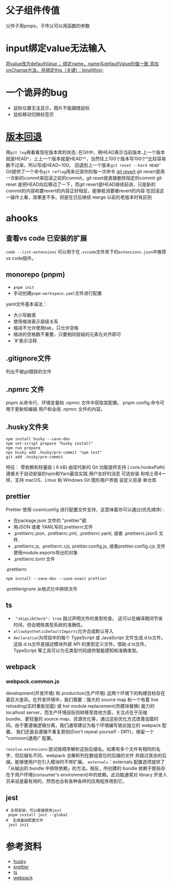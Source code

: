 # 父子组件传值
父传子用props，子传父可以用函数的参数
# input绑定value无法输入
[将value改为defaultValue；
绑定name，name与defaultValue的值一致
添加onChange方法，并绑定this（关键）：bind(this);](https://blog.csdn.net/qq_40012232/article/details/118927991)
# 一个诡异的bug
- 鼠标位置无法显示，图片不能跟随鼠标
- 鼠标移动切换标签页
# [版本回退](https://www.liaoxuefeng.com/wiki/896043488029600/897013573512192)
用`git log`再看看现在版本库的状态;
在Git中，用HEAD表示当前版本.上一个版本就是HEAD^，上上一个版本就是HEAD^^，当然往上100个版本写100个^比较容易数不过来，所以写成HEAD~100。
回退到上一个版本` git reset --hard HEAD^ `
Git提供了一个命令`git reflog`用来记录你的每一次命令
[git revert](https://www.51cto.com/article/678497.html)
git revert是用一次新的commit来回滚之前的commit，git reset是直接删除指定的commit
git reset 是把HEAD向后移动了一下，而git revert是HEAD继续前进，只是新的commit的内容和要revert的内容正好相反，能够抵消要被revert的内容
在回滚这一操作上看，效果差不多。但是在日后继续 merge 以前的老版本时有区别
# ahooks
## 查看vs code 已安装的扩展
`code --list-extensions`
可以用于在`.vscode`文件夹下的`extensions.json`中推荐vs code插件。
## monorepo (pnpm)
- `pnpm init`
- 手动创建`pnpm-workspace.yaml`文件进行配置

yaml文件基本语法：
- 大小写敏感
- 使用缩进表示层级关系
- 缩进不允许使用tab，只允许空格
- 缩进的空格数不重要，只要相同层级的元素左对齐即可
- '#'表示注释
## .gitignore文件
列出不被git跟踪的文件
## .npmrc 文件
pnpm 从命令行、环境变量和 .npmrc 文件中获取其配置。
pnpm config 命令可用于更新和编辑 用户和全局 .npmrc 文件的内容。
## .husky文件夹
```
npm install husky --save-dev
npm set-script prepare "husky install"
npm run prepare
npx husky add .husky/pre-commit "npm test"
git add .husky/pre-commit
```
特征：
零依赖和轻量级 ( 6 kB)
由现代新的 Git 功能提供支持 ( core.hooksPath)
遵循关于自动安装的npm和Yarn最佳实践
用户友好的消息
可选安装
和哈士奇4一样，支持
macOS、Linux 和 Windows
Git 图形用户界面
自定义目录
单仓库
## prettier
Prettier 使用 cosmiconfig 进行配置文件支持，这意味着你可以通过(优先顺序) :
- 在package.json 文件的 "prettier"键.
- 用JSON 或者 YAML写的.prettierrc文件
- .prettierrc.json, .prettierrc.yml, .prettierrc.yaml, 或者 .prettierrc.json5 文件.
- .prettierrc.js, .prettierrc.cjs, prettier.config.js, 或者prettier.config.cjs 文件使用module.exports导出的对象
- .prettierrc.toml 文件
  
.prettierrc
```
npm install --save-dev --save-exact prettier
```
.prettierignore
从格式化中排除文件
## ts
-  ` "skipLibCheck": true` 跳过声明文件的类型检查。
这可以在编译期间节省时间，但会牺牲类型系统的准确性。
- `allowSyntheticDefaultImports`允许合成默认导入
- `declaration`为项目中的每个 TypeScript 或 JavaScript 文件生成.d.ts文件。这些.d.ts文件是描述模块外部 API 的类型定义文件。借助.d.ts文件，TypeScript 等工具可以为无类型代码提供智能感知和准确类型。
## webpack
### webpack.common.js
development(开发环境) 和 production(生产环境) 这两个环境下的构建目标存在着巨大差异。在开发环境中，我们需要：强大的 source map 和一个有着 live reloading(实时重新加载) 或 hot module replacement(热模块替换) 能力的 localhost server。而生产环境目标则转移至其他方面，关注点在于压缩 bundle、更轻量的 source map、资源优化等，通过这些优化方式改善加载时间。由于要遵循逻辑分离，我们通常建议为每个环境编写彼此独立的 webpack 配置。
我们还是会遵循不重复原则(Don't repeat yourself - DRY)，保留一个 "common(通用)" 配置。

`resolve.extensions`:尝试按顺序解析这些后缀名。如果有多个文件有相同的名字，但后缀名不同，webpack 会解析列在数组首位的后缀的文件 并跳过其余的后缀。能够使用户在引入模块时不带扩展。
`externals`：externals 配置选项提供了「从输出的 bundle 中排除依赖」的方法。相反，所创建的 bundle 依赖于那些存在于用户环境(consumer's environment)中的依赖。此功能通常对 library 开发人员来说是最有用的，然而也会有各种各样的应用程序用到它。
## jest
```shell
# 全局安装，可以直接使用jest
 pnpm install jest --global
#  生成基础配置文件
 jest init
```
# 参考资料
- [husky](https://typicode.github.io/husky/#/)
- [prettier](https://prettier.io/docs/en/configuration.html#docsNav)
- [ts](https://www.typescriptlang.org/tsconfig#declaration)
- [webpack](https://webpack.docschina.org/guides/production/#setup)